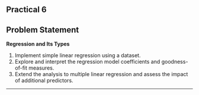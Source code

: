 ## Practical 6

## Problem Statement

**Regression and Its Types**
1. Implement simple linear regression using a dataset.
2. Explore and interpret the regression model coefficients and goodness-of-fit measures.
3. Extend the analysis to multiple linear regression and assess the impact of additional predictors.


---
